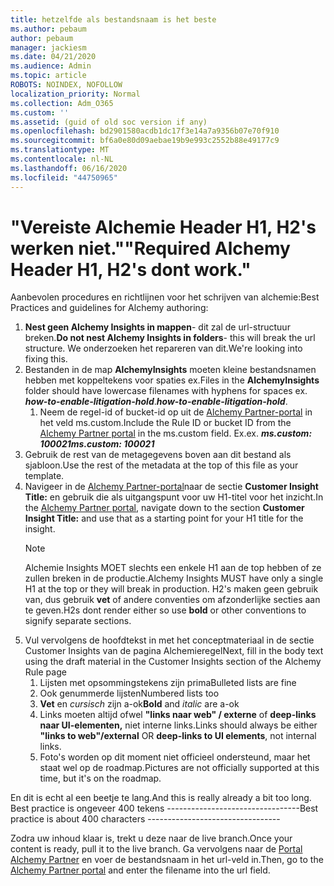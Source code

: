 ```yaml
---
title: hetzelfde als bestandsnaam is het beste
ms.author: pebaum
author: pebaum
manager: jackiesm
ms.date: 04/21/2020
ms.audience: Admin
ms.topic: article
ROBOTS: NOINDEX, NOFOLLOW
localization_priority: Normal
ms.collection: Adm_O365
ms.custom: ''
ms.assetid: (guid of old soc version if any)
ms.openlocfilehash: bd2901580acdb1dc17f3e14a7a9356b07e70f910
ms.sourcegitcommit: bf6a0e80d09aebae19b9e993c2552b88e49177c9
ms.translationtype: MT
ms.contentlocale: nl-NL
ms.lasthandoff: 06/16/2020
ms.locfileid: "44750965"
---
```

# <a name="required-alchemy-header-h1-h2s-dont-work"></a><span data-ttu-id="5c800-102">"Vereiste Alchemie Header H1, H2's werken niet."</span><span class="sxs-lookup"><span data-stu-id="5c800-102">"Required Alchemy Header H1, H2's dont work."</span></span>
<span data-ttu-id="5c800-103">Aanbevolen procedures en richtlijnen voor het schrijven van alchemie:</span><span class="sxs-lookup"><span data-stu-id="5c800-103">Best Practices and guidelines for Alchemy authoring:</span></span>

1. <span data-ttu-id="5c800-104">**Nest geen Alchemy Insights in mappen**- dit zal de url-structuur breken.</span><span class="sxs-lookup"><span data-stu-id="5c800-104">**Do not nest Alchemy Insights in folders**- this will break the url structure.</span></span> <span data-ttu-id="5c800-105">We onderzoeken het repareren van dit.</span><span class="sxs-lookup"><span data-stu-id="5c800-105">We're looking into fixing this.</span></span>
1. <span data-ttu-id="5c800-106">Bestanden in de map **AlchemyInsights** moeten kleine bestandsnamen hebben met koppeltekens voor spaties ex.</span><span class="sxs-lookup"><span data-stu-id="5c800-106">Files in the **AlchemyInsights** folder should have lowercase filenames with hyphens for spaces ex.</span></span> <span data-ttu-id="5c800-107">***how-to-enable-litigation-hold***.</span><span class="sxs-lookup"><span data-stu-id="5c800-107">***how-to-enable-litigation-hold***.</span></span>
    1. <span data-ttu-id="5c800-108">Neem de regel-id of bucket-id op uit de [Alchemy Partner-portal](https://alchemyportal.azurewebsites.net) in het veld ms.custom.</span><span class="sxs-lookup"><span data-stu-id="5c800-108">Include the Rule ID or bucket ID from the [Alchemy Partner portal](https://alchemyportal.azurewebsites.net) in the ms.custom field.</span></span> <span data-ttu-id="5c800-109">Ex.</span><span class="sxs-lookup"><span data-stu-id="5c800-109">ex.</span></span> <span data-ttu-id="5c800-110">***ms.custom: 100021***</span><span class="sxs-lookup"><span data-stu-id="5c800-110">***ms.custom: 100021***</span></span>
1. <span data-ttu-id="5c800-111">Gebruik de rest van de metagegevens boven aan dit bestand als sjabloon.</span><span class="sxs-lookup"><span data-stu-id="5c800-111">Use the rest of the metadata at the top of this file as your template.</span></span>
1. <span data-ttu-id="5c800-112">Navigeer in de [Alchemy Partner-portal](https://alchemyportal.azurewebsites.net)naar de sectie **Customer Insight Title:** en gebruik die als uitgangspunt voor uw H1-titel voor het inzicht.</span><span class="sxs-lookup"><span data-stu-id="5c800-112">In the [Alchemy Partner portal](https://alchemyportal.azurewebsites.net), navigate down to the section **Customer Insight Title:** and use that as a starting point for your H1 title for the insight.</span></span> 
    > [!NOTE]
    > <span data-ttu-id="5c800-113">Alchemie Insights MOET slechts een enkele H1 aan de top hebben of ze zullen breken in de productie.</span><span class="sxs-lookup"><span data-stu-id="5c800-113">Alchemy Insights MUST have only a single H1 at the top or they will break in production.</span></span> <span data-ttu-id="5c800-114">H2's maken geen gebruik van, dus gebruik **vet** of andere conventies om afzonderlijke secties aan te geven.</span><span class="sxs-lookup"><span data-stu-id="5c800-114">H2s dont render either so use **bold** or other conventions to signify separate sections.</span></span>
1. <span data-ttu-id="5c800-115">Vul vervolgens de hoofdtekst in met het conceptmateriaal in de sectie Customer Insights van de pagina Alchemieregel</span><span class="sxs-lookup"><span data-stu-id="5c800-115">Next, fill in the body text using the draft material in the Customer Insights section of the Alchemy Rule page</span></span>
    1. <span data-ttu-id="5c800-116">Lijsten met opsommingstekens zijn prima</span><span class="sxs-lookup"><span data-stu-id="5c800-116">Bulleted lists are fine</span></span>
    1. <span data-ttu-id="5c800-117">Ook genummerde lijsten</span><span class="sxs-lookup"><span data-stu-id="5c800-117">Numbered lists too</span></span>
    1. <span data-ttu-id="5c800-118">**Vet** en *cursisch* zijn a-ok</span><span class="sxs-lookup"><span data-stu-id="5c800-118">**Bold** and *italic* are a-ok</span></span>
    1. <span data-ttu-id="5c800-119">Links moeten altijd ofwel **"links naar web" / externe** of **deep-links naar UI-elementen,** niet interne links.</span><span class="sxs-lookup"><span data-stu-id="5c800-119">Links should always be either **"links to web"/external** OR **deep-links to UI elements**, not internal links.</span></span>
    1. <span data-ttu-id="5c800-120">Foto's worden op dit moment niet officieel ondersteund, maar het staat wel op de roadmap.</span><span class="sxs-lookup"><span data-stu-id="5c800-120">Pictures are not officially supported at this time, but it's on the roadmap.</span></span>

<span data-ttu-id="5c800-121">En dit is echt al een beetje te lang.</span><span class="sxs-lookup"><span data-stu-id="5c800-121">And this is really already a bit too long.</span></span> <span data-ttu-id="5c800-122">Best practice is ongeveer 400 tekens ---------------------------------</span><span class="sxs-lookup"><span data-stu-id="5c800-122">Best practice is about 400 characters ---------------------------------</span></span>

<span data-ttu-id="5c800-123">Zodra uw inhoud klaar is, trekt u deze naar de live branch.</span><span class="sxs-lookup"><span data-stu-id="5c800-123">Once your content is ready, pull it to the live branch.</span></span> <span data-ttu-id="5c800-124">Ga vervolgens naar de [Portal Alchemy Partner](https://alchemyportal.azurewebsites.net) en voer de bestandsnaam in het url-veld in.</span><span class="sxs-lookup"><span data-stu-id="5c800-124">Then, go to the [Alchemy Partner portal](https://alchemyportal.azurewebsites.net) and enter the filename into the url field.</span></span> 